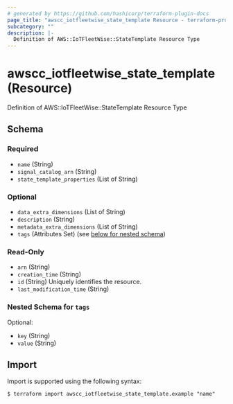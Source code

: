 ```yaml
---
# generated by https://github.com/hashicorp/terraform-plugin-docs
page_title: "awscc_iotfleetwise_state_template Resource - terraform-provider-awscc"
subcategory: ""
description: |-
  Definition of AWS::IoTFleetWise::StateTemplate Resource Type
---
```


# awscc_iotfleetwise_state_template (Resource)

Definition of AWS::IoTFleetWise::StateTemplate Resource Type



<!-- schema generated by tfplugindocs -->
## Schema

### Required

- `name` (String)
- `signal_catalog_arn` (String)
- `state_template_properties` (List of String)

### Optional

- `data_extra_dimensions` (List of String)
- `description` (String)
- `metadata_extra_dimensions` (List of String)
- `tags` (Attributes Set) (see [below for nested schema](#nestedatt--tags))

### Read-Only

- `arn` (String)
- `creation_time` (String)
- `id` (String) Uniquely identifies the resource.
- `last_modification_time` (String)

<a id="nestedatt--tags"></a>
### Nested Schema for `tags`

Optional:

- `key` (String)
- `value` (String)

## Import

Import is supported using the following syntax:

```shell
$ terraform import awscc_iotfleetwise_state_template.example "name"
```
